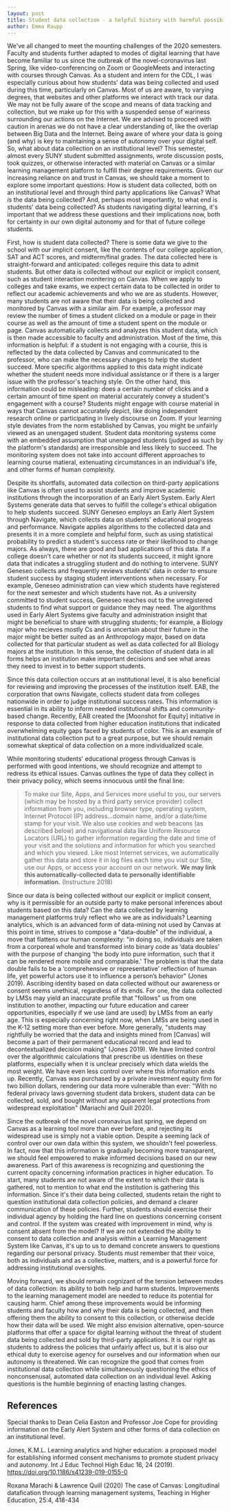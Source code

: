 ```yaml
---
layout: post
title: Student data collection - a helpful history with harmful possibilites 
author: Emma Raupp
---
```


We've all changed to meet the mounting challenges of the 2020 semesters. Faculty and students further adapted to modes of digital learning that have become familiar to us since the outbreak of the novel-coronavirus last Spring, like video-conferencing on Zoom or GoogleMeets and interacting with courses through Canvas. As a student and intern for the CDL, I was especially curious about how students' data was being collected and used during this time, particularly on Canvas. Most of us are aware, to varying degrees, that websites and other platforms we interact with track our data. We may not be fully aware of the scope and means of data tracking and collection, but we make up for this with a suspended sense of wariness surrounding our actions on the Internet. We are advised to proceed with caution in arenas we do not have a clear understanding of, like the overlap between Big Data and the Internet. Being aware of where your data is going (and why) is key to maintaining a sense of autonomy over your digital self. So, what about data collection on an institutional level? This semester, almost every SUNY student submitted assignments, wrote discussion posts, took quizzes, or otherwise interacted with material on Canvas or a similar learning management platform to fulfill their degree requirements. Given our increasing reliance on and trust in Canvas, we should take a moment to explore some important questions: How is student data collected, both on an institutional level and through third party applications like Canvas? What *is* the data being collected? And, perhaps most importantly, to what end is students' data being collected? As students navigating digital learning, it's important that we address these questions and their implications now, both for certainty in our own digital autonomy and for that of future college students.

First, how is student data collected? There is some data we give to the school with our implicit consent, like the contents of our college application, SAT and ACT scores, and midterm/final grades. The data collected here is straight-forward and anticipated: colleges require this data to admit students. But other data is collected without our explicit or implicit consent, such as student interaction monitering on Canvas. When we apply to colleges and take exams, we expect certain data to be collected in order to reflect our academic achievements and who we are as students. However, many students are not aware that their data is being collected and monitored by Canvas with a similar aim. For example, a professor may review the number of times a student clicked on a module or page in their course as well as the amount of time a student spent on the module or page. Canvas automatically collects and analyzes this student data, which is then made accessible to faculty and administration. Most of the time, this information is helpful: if a student is not engaging with a course, this is reflected by the data collected by Canvas and communicated to the professor, who can make the necessary changes to help the student succeed. More specific algorithms applied to this data might indicate whether the student needs more individual assistance or if there is a larger issue with the professor's teaching style. On the other hand, this information could be misleading: does a certain number of clicks and a certain amount of time spent on material accurately convey a student's engagement with a course? Students might engage with course material in ways that Canvas cannot accurately depict, like doing independent research online or participating in lively discourse on Zoom. If your learning style deviates from the norm established by Canvas, you might be unfairly viewed as an unengaged student. Student data monitoring systems come with an embedded assumption that unengaged students (judged as such by the platform's standards) are irresponsible and less likely to succeed. The monitoring system does not take into account different approaches to learning course matieral, extenuating circumstances in an individual's life, and other forms of human complexity. 

Despite its shortfalls, automated data collection on third-party applications like Canvas is often used to assist students and improve academic institutions through the incorporation of an Early Alert System. Early Alert Systems generate data that serves to fulfill the college's ethical obligation to help students succeed. SUNY Geneseo employs an Early Alert System through Navigate, which collects data on students' educational progress and performance. Navigate applies algorithms to the collected data and presents it in a more complete and helpful form, such as using statistical probability to predict a student's success rate or their likelihood to change majors. As always, there are good and bad applications of this data. If a college doesn't care whether or not its students succeed, it might ignore data that indicates a struggling student and do nothing to intervene. SUNY Geneseo collects and frequently reviews students' data in order to ensure student success by staging student interventions when necessary. For example, Geneseo administration can view which students have registered for the next semester and which students have not. As a university committed to student success, Geneseo reaches out to the unregistered students to find what support or guidance they may need. The algorithms used in Early Alert Systems give faculty and administration insight that might be beneficial to share with struggling students; for example, a Biology major who recieves mostly Cs and is uncertain about their future in the major might be better suited as an Anthropology major, based on data collected for that particular student as well as data collected for all Biology majors at the institution. In this sense, the collection of student data in all forms helps an institution make important decisions and see what areas they need to invest in to better support students. 

Since this data collection occurs at an institutional level, it is also beneficial for reviewing and improving the processes of the institution itself. EAB, the corporation that owns Navigate, collects student data from colleges nationwide in order to judge institutional success rates. This information is essential in its ability to inform needed institutional shifts and community-based change. Recently, EAB created the [Moonshot for Equity] initiative in response to data collected from higher education institutions that indicated overwhelming equity gaps faced by students of color. This is an example of institutional data collection put to a great purpose, but we should remain somewhat skeptical of data collection on a more individualized scale.

While monitoring students' educational progess through Canvas is performed with good intentions, we should recognize and attempt to redress its ethical issues. Canvas outlines the type of data they collect in their privacy policy, which seems innocuous until the final line: 
> To make our Site, Apps, and Services more useful to you, our servers (which may be hosted by a third party service provider) collect information from you, including browser type, operating system, Internet Protocol (IP) address...domain name, and/or a date/time stamp for your visit. We also use cookies and web beacons (as described below) and navigational data like Uniform Resource Locators (URL) to gather information regarding the date and time of your visit and the solutions and information for which you searched and which you viewed. Like most Internet services, we automatically gather this data and store it in log files each time you visit our Site, use our Apps, or access your account on our network. **We may link this automatically-collected data to personally identifiable information.** (Instructure 2018)

Since our data is being collected without our explicit or implicit consent, why is it permissible for an outside party to make personal inferences about students based on this data? Can the data collected by learning management platforms truly reflect who we are as individuals? Learning analytics, which is an advanced form of data-mining not used by Canvas at this point in time, strives to compose a "data-double" of the individual, a move that flattens our human complexity: "in doing so, individuals are taken from a corporeal whole and transformed into binary code as ‘data doubles’ with the purpose of changing ‘the body into pure information, such that it can be rendered more mobile and comparable.' The problem is that the data double fails to be a ‘comprehensive or representative’ reflection of human life, yet powerful actors use it to influence a person’s behavior" (Jones 2019). Ascribing identity based on data collected without our awareness or consent seems unethical, regardless of its ends. For one, the data collected by LMSs may yield an inaccurate profile that "follows" us from one institution to another, impacting our future education and career opportunities, especially if we use (and are used) by LMSs from an early age. This is especially concerning right now, when LMSs are being used in the K-12 setting more than ever before. More generally, "students may rightfully be worried that the data and insights mined from [Canvas] will become a part of their permanent educational record and lead to decontextualized decision making" (Jones 2019). We have limited control over the algorithmic calculations that prescribe us identities on these platforms, especially when it is unclear precisely which data wields the most weight. We have even less control over where this information ends up. Recently, Canvas was purchased by a private investment equity firm for two billion dollars, rendering our data more vulnerable than ever: "With no federal privacy laws governing student data brokers, student data can be collected, sold, and bought without any apparent legal protections from widespread exploitation" (Mariachi and Quill 2020). 

Since the outbreak of the novel coronavirus last spring, we depend on Canvas as a learning tool more than ever before, and rejecting its widespread use is simply not a viable option. Despite a seeming lack of control over our own data within this system, we shouldn't feel powerless. In fact, now that this information is gradually becoming more transparent, we should feel empowered to make informed decisions based on our new awareness. Part of this awareness is recognizing and questioning the current opacity concerning information practices in higher education. To start, many students are not aware of the extent to which their data is gathered, not to mention to what end the institution is gathering this information. Since it's their data being collected, students retain the right to question institutional data collection policies, and demand a clearer communication of these policies. Further, students should exercise their individual agency by holding the hard line on questions concerning consent and control. If the system was created with improvement in mind, why is consent absent from the model? If we are not extended the ability to consent to data collection and analysis within a Learning Management System like Canvas, it's up to us to demand concrete answers to questions regarding our personal privacy. Students must remember that their voice, both as individuals and as a collective, matters, and is a powerful force for addressing institutional oversights. 

Moving forward, we should remain cognizant of the tension between modes of data collection: its ability to both help and harm students. Improvements to the learning management model are needed to reduce its potential for causing harm. Chief among these improvements would be informing students and faculty how and why their data is being collected, and then offering them the ability to consent to this collection, or otherwise decide how their data will be used. We might also envision alternative, open-source platforms that offer a space for digital learning without the threat of student data being collected and sold by third-party applications. It is our right as students to address the policies that unfairly affect us, but it is also our ethical duty to exercise agency for ourselves and our information when our autonomy is threatened. We can recognize the good that comes from institutional data collection while simultaneously questioning the ethics of nonconsenusal, automated data collection on an individual level. Asking questions is the humble beginning of enacting lasting changes. 


References
---
Special thanks to Dean Celia Easton and Professor Joe Cope for providing information on the Early Alert System and other forms of data collection on an institutional level. 

Jones, K.M.L. Learning analytics and higher education: a proposed model for establishing informed consent mechanisms to promote student privacy and autonomy. Int J Educ Technol High Educ 16, 24 (2019). https://doi.org/10.1186/s41239-019-0155-0

Roxana Marachi & Lawrence Quill (2020) The case of Canvas: Longitudinal datafication through learning management systems, Teaching in Higher Education, 25:4, 418-434
